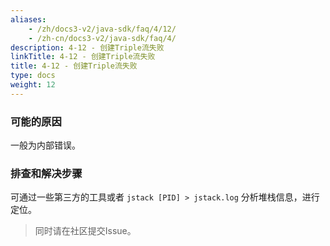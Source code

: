 ```yaml
---
aliases:
    - /zh/docs3-v2/java-sdk/faq/4/12/
    - /zh-cn/docs3-v2/java-sdk/faq/4/
description: 4-12 - 创建Triple流失败
linkTitle: 4-12 - 创建Triple流失败
title: 4-12 - 创建Triple流失败
type: docs
weight: 12
---
```






### 可能的原因

一般为内部错误。

### 排查和解决步骤

可通过一些第三方的工具或者 `jstack [PID] > jstack.log` 分析堆栈信息，进行定位。

> 同时请在社区提交Issue。